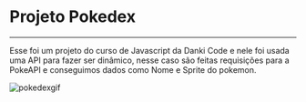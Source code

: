 # Projeto Pokedex
---

Esse foi um projeto do curso de Javascript da Danki Code e nele foi usada uma API para fazer ser dinâmico, nesse caso são feitas requisições para a PokeAPI e conseguimos dados como Nome e Sprite do pokemon.

![pokedexgif](https://user-images.githubusercontent.com/68472772/188286786-a6e890ef-7c98-4434-a516-8df829f3a400.gif)
